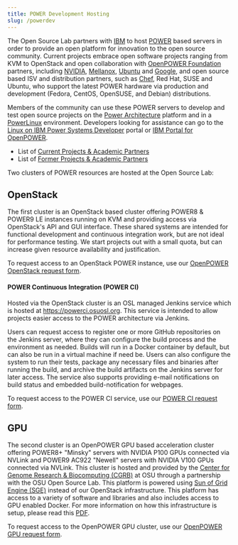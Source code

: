 ```yaml
---
title: POWER Development Hosting
slug: /powerdev
---
```


The Open Source Lab partners with [IBM](http://www-03.ibm.com/linux/ltc/) to host 
[POWER](http://en.wikipedia.org/wiki/IBM_POWER_microprocessors) based servers in order
to provide an open platform for innovation to the open source community. Current
projects embrace open software projects ranging from KVM to OpenStack and open
collaboration with [OpenPOWER Foundation](http://openpowerfoundation.org) partners, 
including [NVIDIA](http://www.nvidia.com), [Mellanox](https://www.mellanox.com), 
[Ubuntu](http://www.ubuntu.com) and [Google](https://opensource.google.com/), and 
open source based ISV and distribution partners, such as [Chef](https://www.chef.io/chef/), 
Red Hat, SUSE and Ubuntu, who support the latest POWER hardware via production and development 
(Fedora, CentOS, OpenSUSE, and Debian) distributions.

Members of the community can use these POWER servers to develop and test open
source projects on the [Power Architecture](http://en.wikipedia.org/wiki/Power_Architectur) 
platform and in a [PowerLinux](http://en.wikipedia.org/wiki/PowerLinux) environment. 
Developers looking for assistance can go to the [Linux on IBM Power
Systems Developer](https://developer.ibm.com/linuxonpower/) portal or 
[IBM Portal for OpenPOWER](https://www-355.ibm.com/systems/power/openpower/).


* List of [Current Projects & Academic Partners](/services/powerdev/current-projects)
* List of [Former Projects & Academic Partners](/services/powerdev/former-projects)


Two clusters of POWER resources are hosted at the Open Source Lab:

OpenStack
---------

The first cluster is an OpenStack based cluster offering POWER8 & POWER9 LE instances running on KVM and providing
access via OpenStack's API and GUI interface.  These shared systems are intended for functional development and
continuous integration work, but are not ideal for performance testing.  We start projects out with a small quota, but
can increase given resource availability and justification.

To request access to an OpenStack POWER instance, use our [OpenPOWER OpenStack request form](/services/powerdev/request_hosting).

#### POWER Continuous Integration (POWER CI)

Hosted via the OpenStack cluster is an OSL managed Jenkins service which is hosted at https://powerci.osuosl.org. This
service is intended to allow projects easier access to the POWER architecture via Jenkins.

Users can request access to register one or more GitHub repositories on the Jenkins server, where they can configure
the build process and the environment as needed.  Builds will run in a Docker container by default, but can also be run
in a virtual machine if need be. Users can also configure the system to run their tests, package any necessary files
and binaries after running the build, and archive the build artifacts on the Jenkins server for later access. The
service also supports providing e-mail notifications on build status and embedded build-notification for webpages.

To request access to the POWER CI service, use our [POWER CI request form](/services/powerdev/request_powerci).

GPU
---

The second cluster is an OpenPOWER GPU based acceleration cluster offering POWER8+ "Minsky" servers with NVIDIA P100
GPUs connected via NVLink and POWER9 AC922 "Newell" servers with NVIDIA V100 GPUs connected via NVLink. This cluster is
hosted and provided by the [Center for Genome Research & Biocomputing (CGRB)](http://cgrb.oregonstate.edu/) at OSU through 
a partnership with the OSU Open Source Lab.  This platform is powered using [Sun of Grid Engine (SGE)](https://arc.liv.ac.uk/trac/SGE) 
instead of our OpenStack infrastructure. This platform has access to a variety of software and libraries and also 
includes access to GPU enabled Docker. For more information on how this infrastructure is setup, please read this 
[PDF](/downloads/OpenPOWER_Developement_GPU_Access.pdf).

To request access to the OpenPOWER GPU cluster, use our [OpenPOWER GPU request form](/services/powerdev/request_gpu).